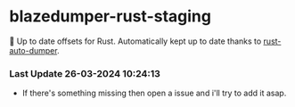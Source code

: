 # blazedumper-rust-staging

🚀 Up to date offsets for Rust. Automatically kept up to date thanks to [rust-auto-dumper](https://github.com/Akandesh/rust-auto-dumper).


### Last Update 26-03-2024 10:24:13
- If there's something missing then open a issue and i'll try to add it asap.